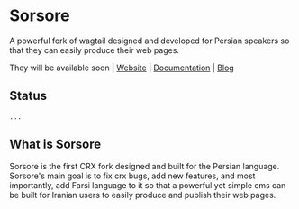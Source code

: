 # Sorsore
A powerful fork of wagtail designed and developed for Persian speakers so that they can easily produce their web pages.

They will be available soon
|
[Website]()
|
[Documentation]()
|
[Blog]()


## Status
    ...

## What is Sorsore

Sorsore is the first CRX fork designed and built for the Persian language.
Sorsore's main goal is to fix crx bugs, add new features, and most importantly,
add Farsi language to it so that a powerful yet simple cms can be built for Iranian users to easily produce and publish their web pages.



